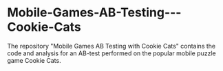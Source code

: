 # Mobile-Games-AB-Testing---Cookie-Cats
The repository "Mobile Games AB Testing with Cookie Cats" contains the code and analysis for an AB-test performed on the popular mobile puzzle game Cookie Cats. 
